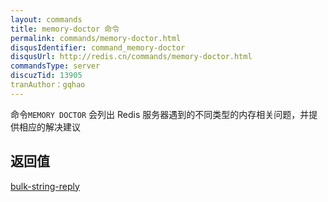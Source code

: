 ```yaml
---
layout: commands
title: memory-doctor 命令
permalink: commands/memory-doctor.html
disqusIdentifier: command_memory-doctor
disqusUrl: http://redis.cn/commands/memory-doctor.html
commandsType: server
discuzTid: 13905
tranAuthor：gqhao
---
```


命令`MEMORY DOCTOR` 会列出 Redis 服务器遇到的不同类型的内存相关问题，并提供相应的解决建议

## 返回值

[bulk-string-reply](/topics/protocol.html#bulk-string-reply)